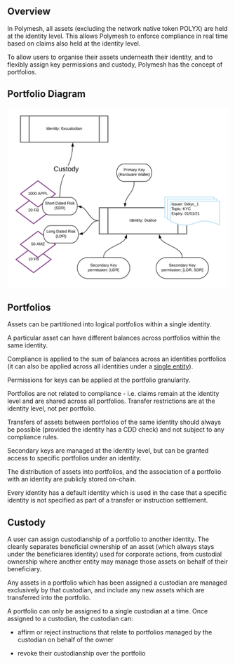 ## Overview

In Polymesh, all assets (excluding the network native token POLYX) are held at the identity level. This allows Polymesh to enforce compliance in real time based on claims also held at the identity level.

To allow users to organise their assets underneath their identity, and to flexibly assign key permissions and custody, Polymesh has the concept of portfolios.

## Portfolio Diagram

![Peer to peer](images/custody.png)

## Portfolios

Assets can be partitioned into logical portfolios within a single identity.

A particular asset can have different balances across portfolios within the same identity.

Compliance is applied to the sum of balances across an identities portfolios (it can also be applied across all identities under a [single entity](./confidential_identity.md)).

Permissions for keys can be applied at the portfolio granularity.

Portfolios are not related to compliance - i.e. claims remain at the identity level and are shared across all portfolios. Transfer restrictions are at the identity level, not per portfolio.

Transfers of assets between portfolios of the same identity should always be possible (provided the identity has a CDD check) and not subject to any compliance rules.

Secondary keys are managed at the identity level, but can be granted access to specific portfolios under an identity.

The distribution of assets into portfolios, and the association of a portfolio with an identity are publicly stored on-chain.

Every identity has a default identity which is used in the case that a specific identity is not specified as part of a transfer or instruction settlement.

## Custody

A user can assign custodianship of a portfolio to another identity. The cleanly separates beneficial ownership of an asset (which always stays under the beneficiares identity) used for corporate actions, from custodial ownership where another entity may manage those assets on behalf of their beneficiary.

Any assets in a portfolio which has been assigned a custodian are managed exclusively by that custodian, and include any new assets which are transferred into the portfolio.

A portfolio can only be assigned to a single custodian at a time. Once assigned to a custodian, the custodian can:  

- affirm or reject instructions that relate to portfolios managed by the custodian on behalf of the owner

- revoke their custodianship over the portfolio